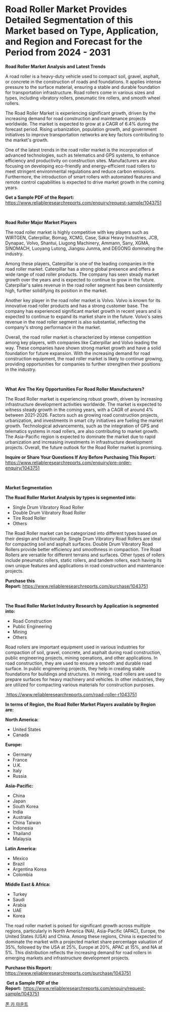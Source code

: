 <p><h1>Road Roller Market Provides Detailed Segmentation of this Market based on Type, Application, and Region and Forecast for the Period from 2024 - 2031</h1></p><p><strong>Road Roller Market Analysis and Latest Trends</strong></p>
<p><p>A road roller is a heavy-duty vehicle used to compact soil, gravel, asphalt, or concrete in the construction of roads and foundations. It applies intense pressure to the surface material, ensuring a stable and durable foundation for transportation infrastructure. Road rollers come in various sizes and types, including vibratory rollers, pneumatic tire rollers, and smooth wheel rollers.</p><p>The Road Roller Market is experiencing significant growth, driven by the increasing demand for road construction and maintenance projects worldwide. The market is expected to grow at a CAGR of 6.4% during the forecast period. Rising urbanization, population growth, and government initiatives to improve transportation networks are key factors contributing to the market's growth.</p><p>One of the latest trends in the road roller market is the incorporation of advanced technologies, such as telematics and GPS systems, to enhance efficiency and productivity on construction sites. Manufacturers are also focusing on developing eco-friendly and energy-efficient road rollers to meet stringent environmental regulations and reduce carbon emissions. Furthermore, the introduction of smart rollers with automated features and remote control capabilities is expected to drive market growth in the coming years.</p></p>
<p><strong>Get a Sample PDF of the Report:&nbsp;</strong> <a href="https://www.reliableresearchreports.com/enquiry/request-sample/1043751">https://www.reliableresearchreports.com/enquiry/request-sample/1043751</a></p>
<p>&nbsp;</p>
<p><strong>Road Roller Major Market Players</strong></p>
<p><p>The road roller market is highly competitive with key players such as WIRTGEN, Caterpillar, Bomag, XCMG, Case, Sakai Heavy Industries, JCB, Dynapac, Volvo, Shantui, Liugong Machinery, Ammann, Sany, XGMA, SINOMACH, Luoyang Lutong, Jiangsu Junma, and DEGONG dominating the industry. </p><p>Among these players, Caterpillar is one of the leading companies in the road roller market. Caterpillar has a strong global presence and offers a wide range of road roller products. The company has seen steady market growth over the years and is expected to continue to grow in the future. Caterpillar's sales revenue in the road roller segment has been consistently high, further solidifying its position in the market.</p><p>Another key player in the road roller market is Volvo. Volvo is known for its innovative road roller products and has a strong customer base. The company has experienced significant market growth in recent years and is expected to continue to expand its market share in the future. Volvo's sales revenue in the road roller segment is also substantial, reflecting the company's strong performance in the market.</p><p>Overall, the road roller market is characterized by intense competition among key players, with companies like Caterpillar and Volvo leading the way. These companies have shown strong market growth and have a solid foundation for future expansion. With the increasing demand for road construction equipment, the road roller market is likely to continue growing, providing opportunities for companies to further strengthen their positions in the industry.</p></p>
<p>&nbsp;</p>
<p><strong>What Are The Key Opportunities For Road Roller Manufacturers?</strong></p>
<p><p>The Road Roller market is experiencing robust growth, driven by increasing infrastructure development activities worldwide. The market is expected to witness steady growth in the coming years, with a CAGR of around 4% between 2021-2026. Factors such as growing road construction projects, urbanization, and investments in smart city initiatives are fueling the market growth. Technological advancements, such as the integration of GPS and telematics systems in road rollers, are also contributing to market growth. The Asia-Pacific region is expected to dominate the market due to rapid urbanization and increasing investments in infrastructure development projects. Overall, the future outlook for the Road Roller market is promising.</p></p>
<p><strong>Inquire or Share Your Questions If Any Before Purchasing This Report:</strong> <a href="https://www.reliableresearchreports.com/enquiry/pre-order-enquiry/1043751">https://www.reliableresearchreports.com/enquiry/pre-order-enquiry/1043751</a></p>
<p>&nbsp;</p>
<p><strong>Market Segmentation</strong></p>
<p><strong>The Road Roller Market Analysis by types is segmented into:</strong></p>
<p><ul><li>Single Drum Vibratory Road Roller</li><li>Double Drum Vibratory Road Roller</li><li>Tire Road Roller</li><li>Others</li></ul></p>
<p><p>The Road Roller market can be categorized into different types based on their design and functionality. Single Drum Vibratory Road Rollers are ideal for compacting soil and asphalt surfaces. Double Drum Vibratory Road Rollers provide better efficiency and smoothness in compaction. Tire Road Rollers are versatile for different terrains and surfaces. Other types of rollers include pneumatic rollers, static rollers, and tandem rollers, each having its own unique features and applications in road construction and maintenance projects.</p></p>
<p><strong>Purchase this Report:&nbsp;</strong><a href="https://www.reliableresearchreports.com/purchase/1043751">https://www.reliableresearchreports.com/purchase/1043751</a></p>
<p>&nbsp;</p>
<p><strong>The Road Roller Market Industry Research by Application is segmented into:</strong></p>
<p><ul><li>Road Construction</li><li>Public Engineering</li><li>Mining</li><li>Others</li></ul></p>
<p><p>Road rollers are important equipment used in various industries for compaction of soil, gravel, concrete, and asphalt during road construction, public engineering projects, mining operations, and other applications. In road construction, they are used to ensure a smooth and durable road surface. In public engineering projects, they help in creating stable foundations for buildings and structures. In mining, road rollers are used to prepare surfaces for heavy machinery and vehicles. In other industries, they are utilized for compacting various materials for construction purposes.</p></p>
<p><a href="https://www.reliableresearchreports.com/road-roller-r1043751">&nbsp;https://www.reliableresearchreports.com/road-roller-r1043751</a></p>
<p><strong>In terms of Region, the Road Roller Market Players available by Region are:</strong></p>
<p>
    <p> <strong> North America: </strong>
        <ul>
            <li>United States</li>
            <li>Canada</li>
        </ul>
        </p> 
    <p> <strong> Europe: </strong>
        <ul>
            <li>Germany</li>
            <li>France</li>
            <li>U.K.</li>
            <li>Italy</li>
            <li>Russia</li>
        </ul>
        </p> 
    <p> <strong> Asia-Pacific: </strong>
        <ul>
            <li>China</li>
            <li>Japan</li>
            <li>South Korea</li>
            <li>India</li>
            <li>Australia</li>
            <li>China Taiwan</li>
            <li>Indonesia</li>
            <li>Thailand</li>
            <li>Malaysia</li>
        </ul>
        </p> 
    <p> <strong> Latin America: </strong>
        <ul>
            <li>Mexico</li>
            <li>Brazil</li>
            <li>Argentina Korea</li>
            <li>Colombia</li>
        </ul>
        </p> 
    <p> <strong> Middle East & Africa: </strong>
        <ul>
            <li>Turkey</li>
            <li>Saudi</li>
            <li>Arabia</li>
            <li>UAE</li>
            <li>Korea</li>
        </ul>
    </p>
    </p>
<p><p>The road roller market is poised for significant growth across multiple regions, particularly in North America (NA), Asia-Pacific (APAC), Europe, the United States (USA) and China. Among these regions, China is expected to dominate the market with a projected market share percentage valuation of 35%, followed by the USA at 25%, Europe at 20%, APAC at 15%, and NA at 5%. This distribution reflects the increasing demand for road rollers in emerging markets and infrastructure development projects.</p></p>
<p><strong>Purchase this Report: </strong><a href="https://www.reliableresearchreports.com/purchase/1043751">https://www.reliableresearchreports.com/purchase/1043751</a></p>
<p>&nbsp;<strong>Get a Sample PDF of the Report:&nbsp;&nbsp;</strong><a href="https://www.reliableresearchreports.com/enquiry/request-sample/1043751">https://www.reliableresearchreports.com/enquiry/request-sample/1043751</a></p>
<p><strong></strong></p>
<p><p><a href="https://github.com/nigaleamar09/Market-Research-Report-List-2/blob/main/394483743750.md">폰 카 마운트</a></p></p>